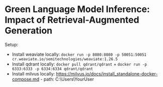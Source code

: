 # Green Language Model Inference: Impact of Retrieval-Augmented Generation

Setup:
- Install weaviate locally: `docker run -p 8080:8080 -p 50051:50051 cr.weaviate.io/semitechnologies/weaviate:1.26.5`
- Install qdrant locally: `docker pull qdrant/qdrant` + `docker run -p 6333:6333 -p 6334:6334 qdrant/qdrant`
- Install milvus locally: https://milvus.io/docs/install_standalone-docker-compose.md - path: C:\Users\YourUser
